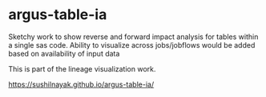 # argus-table-ia

Sketchy work to show reverse and forward impact analysis for tables within a single sas code. Ability to visualize across jobs/jobflows would be added based on availability of input data

This is part of the lineage visualization work.

https://sushilnayak.github.io/argus-table-ia/
